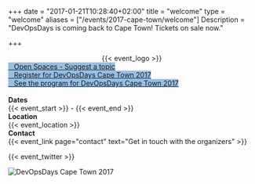 +++
date = "2017-01-21T10:28:40+02:00"
title = "welcome"
type = "welcome"
aliases = ["/events/2017-cape-town/welcome"]
Description = "DevOpsDays is coming back to Cape Town! Tickets on sale now."

+++

<div style="text-align:center;">
  {{< event_logo >}}
</div>
<div class="row">
  <div class = "col-md-4 offset-md-4">
    <a class="btn btn-primary btn-block" style="margin-top: 10px; margin-bottom: 10px; background-color: #96bfe6; border-color: #96bfe6;" href="https://docs.google.com/forms/d/e/1FAIpQLSfOZ1s9O-ghkioEByffVaNeZOmL70AF7mkyFkgogYDINe1jRA/viewform?usp=sf_link">
      <i class="fa fa-comment fa-lg"></i>&nbsp;&nbsp;&nbsp;Open Spaces - Suggest a topic
    </a>
  </div>
</div>
<div class="row">
  <div class = "col-md-4 offset-md-4">
    <a class="btn btn-primary btn-block" style="margin-top: 10px; margin-bottom: 10px; background-color: #96bfe6; border-color: #96bfe6;" href="https://www.quicket.co.za/events/22115-devopsdays-cape-town-2017/#/">
      <i class="fa fa-ticket fa-lg"></i>&nbsp;&nbsp;&nbsp;Register for DevOpsDays Cape Town 2017
    </a>
  </div>
</div>
<div class="row">
  <div class = "col-md-4 offset-md-4">
    <a class="btn btn-primary btn-block" style="margin-top: 10px; margin-bottom: 10px; background-color: #96bfe6; border-color: #96bfe6;" href="/events/2017-cape-town/program">
      <i class="fa fa-calendar fa-lg"></i>&nbsp;&nbsp;&nbsp;See the program for DevOpsDays Cape Town 2017
    </a>
  </div>
</div>
<br>

<div class = "row">
  <div class = "col-md-2">
    <strong>Dates</strong>
  </div>
  <div class = "col-md-8">
    {{< event_start >}} - {{< event_end >}}
  </div>
</div>

<div class = "row">
  <div class = "col-md-2">
    <strong>Location</strong>
  </div>
  <div class = "col-md-8">
    {{< event_location >}}
  </div>
</div>

<!-- <div class = "row">
  <div class = "col-md-2">
    <strong>Register</strong>
  </div>
  <div class = "col-md-8">
    {{< event_link page="registration" text="Register to attend the conference!" >}}
  </div>
</div> -->

<!-- <div class = "row">
  <div class = "col-md-2">
    <strong>Propose</strong>
  </div>
  <div class = "col-md-8">
    {{< event_link page="propose" text="Propose a talk!" >}}
  </div>
</div> -->

<!-- <div class = "row">
  <div class = "col-md-2">
    <strong>Program</strong>
  </div>
  <div class = "col-md-8">
    View the {{< event_link page="program" text="program." >}}
  </div>
</div> -->

<!-- <div class = "row">
  <div class = "col-md-2">
    <strong>Speakers</strong>
  </div>
  <div class = "col-md-8">
    Check out the {{< event_link page="speakers" text="speakers!" >}}
  </div>
</div> -->

<div class = "row">
  <div class = "col-md-2">
    <strong>Contact</strong>
  </div>
  <div class = "col-md-8">
    {{< event_link page="contact" text="Get in touch with the organizers" >}}
  </div>
</div>

{{< event_twitter >}}

<div class = "row">
  <div class = "col-md-12">
    <img alt="DevOpsDays Cape Town 2017" src="/events/2017-cape-town/website_banner.jpg" style="max-width: 90%;">
  </div>
</div>

